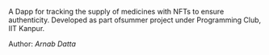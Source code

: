 A Dapp for tracking the supply of medicines with NFTs to ensure authenticity.
Developed as part ofsummer project under Programming Club, IIT Kanpur.

Author: *Arnab Datta*
